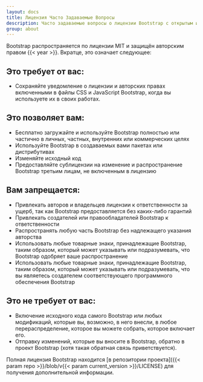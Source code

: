 ```yaml
---
layout: docs
title: Лицензия Часто Задаваемые Вопросы
description: Часто задаваемые вопросы о лицензии Bootstrap с открытым исходным кодом.
group: about
---
```


Bootstrap распространяется по лицензии MIT и защищён авторским правом {{< year >}}. Вкратце, это означает следующее:

## Это требует от вас:

- Сохраняйте уведомление о лицензии и авторских правах включенными в файлы CSS и JavaScript Bootstrap, когда вы используете их в своих работах.

## Это позволяет вам:

- Бесплатно загружайте и используйте Bootstrap полностью или частично в личных, частных, внутренних или коммерческих целях
- Используйте Bootstrap в создаваемых вами пакетах или дистрибутивах
- Изменяйте исходный код
- Предоставляйте сублицензии на изменение и распространение Bootstrap третьим лицам, не включенным в лицензию

## Вам запрещается:

- Привлекать авторов и владельцев лицензии к ответственности за ущерб, так как Bootstrap предоставляется без каких-либо гарантий
- Привлекать создателей или правообладателей Bootstrap к ответственности
- Распространять любую часть Bootstrap без надлежащего указания авторства
- Использовать любые товарные знаки, принадлежащие Bootstrap, таким образом, который может указывать или подразумевать, что Bootstrap одобряет ваше распространение
- Использовать любые товарные знаки, принадлежащие Bootstrap, таким образом, который может указывать или подразумевать, что вы являетесь создателем соответствующего программного обеспечения Bootstrap

## Это не требует от вас:

- Включение исходного кода самого Bootstrap или любых модификаций, которые вы, возможно, в него внесли, в любое перераспределение, которое вы можете собрать, которое включает его.
- Отправку изменений, которые вы вносите в Bootstrap, обратно в проект Bootstrap (хотя такая обратная связь приветствуется).

Полная лицензия Bootstrap находится [в репозитории проекта]({{< param repo >}}/blob/v{{< param current_version >}}/LICENSE) для получения дополнительной информации.
